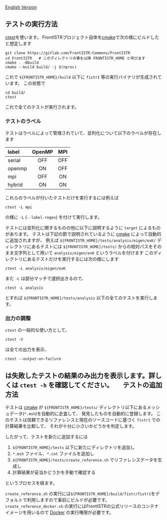 [English Version](./README.md)

テストの実行方法
-----------------

[ctest][ctest]を使います。
FrontISTRプロジェクト自体を[cmake][cmake]で次の様にビルドしたと想定します

```
git clone https://gitlab.com/FrontISTR-Commons/FrontISTR
cd FrontISTR   # このディレクトリの事を以降 FRONTISTR_HOME と呼びます
cmake . -Bbuild
cmake --build build/ -j $(nproc)
```

これで `${FRONTISTR_HOME}/build` 以下に `fistr1` 等の実行バイナリが生成されています。
この状態で

```
cd build/
ctest
```

これで全てのテストが実行されます。

### テストのラベル

テストはラベルによって管理されていて、並列化について以下のラベルが存在します

| label | OpenMP | MPI |
|:------|:------:|:---:|
|serial | OFF    | OFF |
|openmp | ON     | OFF |
|mpi    | OFF    | ON  |
|hybrid | ON     | ON  |

これらのラベルが付いたテストだけを実行するには例えば

```
ctest -L mpi
```

の様に `-L` (`--label-regex`) を付けて実行します。

テストには並列化に関するものの他に以下に説明するように `target` によるものがあります。
テストは下記の節で説明されているように [cmake][cmake] によって自動的に追加されますが、
例えば `${FRONTISTR_HOME}/tests/analysis/eigen/exK/` ディレクトリにあるテストには
`${FRONTISTR_HOME}/tests/` からの相対パスをそのまま文字列として用いて `analysis/eigen/exK` というラベルを付けます
このディレクトリにあるテストだけを実行するには次の様にします

```
ctest -L analysis/eigen/exK
```

また `-L` は部分マッチで選択出きるので、

```
ctest -L analysis
```

とすれば `${FRONTISTR_HOME}/tests/analysis` 以下の全てのテストを実行します。
　
### 出力の調整

`ctest` の一般的な使い方として、

```
ctest -V
```

は全ての出力を表示、

```
ctest --output-on-failure
```

は失敗したテストの結果のみ出力を表示します。詳しくは `ctest -h` を確認してください。
　
テストの追加方法
-----------------

テストは [cmake][cmake] が `${FRONTISTR_HOME}/tests/` ディレクトリ以下にあるメッシュデータ(`*.msh`)を自動的に走査して、
発見したものを自動的に登録します。
このテストは信頼できるリファレンスと現在のソースコードに基づく `fistr1` での計算結果を比較して、
それが十分に小さいかどうかを判定します。

したがって、テストを新たに追加するには

1. `${FRONTISTR_HOME}/tests` 以下に新たにディレクトリを追加し
2. `*.msh` ファイル、`*.cnt` ファイルを追加し
3. `${FRONTISTR_HOME}/tests/create_reference.sh` でリファレンスデータを生成し
4. 計算結果が妥当かどうかを手動で確認する

というプロセスを経ます。

`create_reference.sh` の実行には`${FRONTISTR_HOME}/build/fistr/fistr1`をデフォルトで利用しますので事前にビルドが必要です。
`create_reference_docker.sh` の実行にはFrontISTRの公式リリースのコンテナイメージを用いるので
[Docker][docker] の実行権限が必要です。


[cmake]: https://cmake.org/cmake/help/latest/manual/cmake.1.html
[ctest]: https://cmake.org/cmake/help/latest/manual/ctest.1.html
[docker]: https://www.docker.com/
